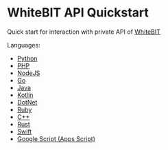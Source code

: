 # WhiteBIT API Quickstart

Quick start for interaction with private API of [WhiteBIT](https://whitebit.com)

Languages:

- [Python](./src/python)
- [PHP](./src/php)
- [NodeJS](./src/nodeJS)
- [Go](./src/go)
- [Java](./src/java)
- [Kotlin](./src/kotlin)
- [DotNet](./src/dotnet)
- [Ruby](./src/ruby)
- [C++](./src/c++)
- [Rust](./src/rust)
- [Swift](./src/swift)
- [Google Script (Apps Script)](./src/googlescript)
